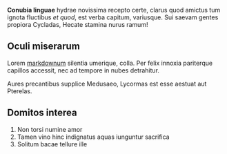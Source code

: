 <script>{
	"title": "Markdown"
}</script>

**Conubia linguae** hydrae novissima recepto certe, clarus quod amictus tum ignota fluctibus *et quod*, est verba capitum, variusque. Sui saevam gentes propiora Cycladas, Hecate stamina nurus ramum!

## Oculi miserarum

Lorem [markdownum](https://en.wikipedia.org/wiki/Markdown) silentia umerique, colla. Per felix innoxia pariterque capillos accessit, nec ad tempore in nubes detrahitur.

Aures precantibus supplice Medusaeo, Lycormas est esse aestuat aut Pterelas.

## Domitos interea

1. Non torsi numine amor
2. Tamen vino hinc indignatus aquas iunguntur sacrifica
3. Solitum bacae tellure ille
